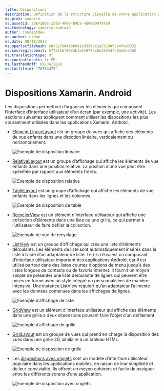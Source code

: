 ```yaml
---
title: Dispositions
description: Définition de la structure visuelle de votre application Xamarin. Android
ms.prod: xamarin
ms.assetid: 2BA72B0E-230D-4F98-B4D5-4EFB0D479789
ms.technology: xamarin-android
author: conceptdev
ms.author: crdun
ms.date: 08/18/2017
ms.openlocfilehash: 60752760415bd416d339cc2a3729075b4fca0d32
ms.sourcegitcommit: 57f815bf0024b1afe9754c0e28054fc0a53ce302
ms.translationtype: MT
ms.contentlocale: fr-FR
ms.lasthandoff: 09/06/2019
ms.locfileid: "70764475"
---
```

# <a name="xamarinandroid-layouts"></a>Dispositions Xamarin. Android

Les dispositions permettent d’organiser les éléments qui composent l’interface d’interface utilisateur d’un écran (par exemple, une activité). Les sections suivantes expliquent comment utiliser les dispositions les plus couramment utilisées dans les applications Xamarin. Android.

- [Élément LinearLayout](~/android/user-interface/layouts/linear-layout.md) est un groupe de vues qui affiche des éléments de vue enfants dans une direction linéaire, verticalement ou horizontalement.

    ![Exemple de disposition linéaire](images/linear-layout.png)

- [RelativeLayout](~/android/user-interface/layouts/relative-layout.md) est un groupe d’affichage qui affiche les éléments de vue enfants dans une position relative. La position d’une vue peut être spécifiée par rapport aux éléments frères.

    ![Exemple de disposition relative](images/relative-layout.png)

- [TableLayout](~/android/user-interface/layouts/table-layout.md) est un groupe d’affichage qui affiche les éléments de vue enfants dans les lignes et les colonnes.

    ![Exemple de disposition de table](images/table-layout.png)

- [RecyclerView](~/android/user-interface/layouts/recycler-view/index.md) est un élément d’interface utilisateur qui affiche une collection d’éléments dans une liste ou une grille, ce qui permet à l’utilisateur de faire défiler la collection.

    ![Exemple de vue de recyclage](images/recycler-view.png)

- [ListView](~/android/user-interface/layouts/list-view/index.md) est un groupe d’affichage qui crée une liste d’éléments déroulants. Les éléments de liste sont automatiquement insérés dans la liste à l’aide d’un adaptateur de liste. Le `ListView` est un composant d’interface utilisateur important des applications Android, car il est utilisé partout dans des listes courtes d’options de menu jusqu’à des listes longues de contacts ou de favoris Internet. Il fournit un moyen simple de présenter une liste déroulante de lignes qui peuvent être mises en forme avec un style intégré ou personnalisées de manière intensive. Une instance ListView requiert qu’un adaptateur l’alimente avec les données contenues dans les affichages de lignes.

    ![Exemple d’affichage de liste](images/list-view.png)

- [GridView](~/android/user-interface/layouts/grid-view.md) est un élément d’interface utilisateur qui affiche des éléments dans une grille à deux dimensions pouvant faire l’objet d’un défilement.

    ![Exemple d’affichage de grille](images/grid-view.png)

- [GridLayout](~/android/user-interface/layouts/grid-layout.md) est un groupe de vues qui prend en charge la disposition des vues dans une grille 2D, similaire à un tableau HTML.

    ![Exemple de disposition de grille](images/grid-layout.png)

- Les [dispositions avec onglets](~/android/user-interface/layouts/tab-layout/index.md) sont un modèle d’interface utilisateur populaire dans les applications mobiles, en raison de leur simplicité et de leur convivialité. Ils offrent un moyen cohérent et facile de naviguer entre les différents écrans d’une application.

    ![Exemple de disposition avec onglets](images/tabbed-layout.png)
